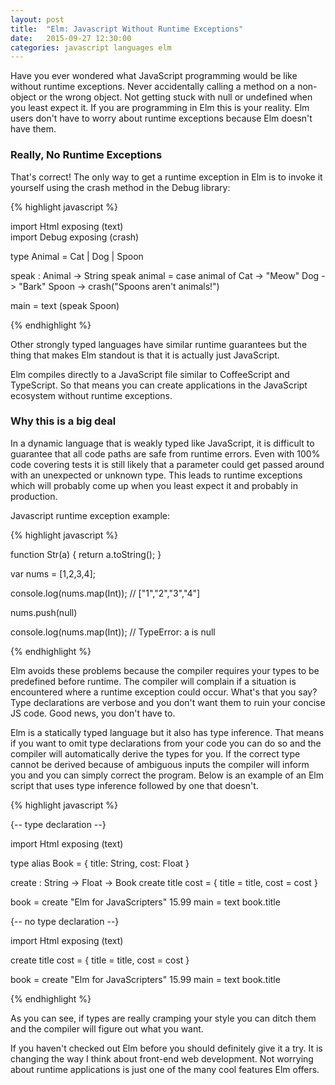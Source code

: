 ```yaml
---
layout: post
title:  "Elm: Javascript Without Runtime Exceptions"
date:   2015-09-27 12:30:00
categories: javascript languages elm
---
```


Have you ever wondered what JavaScript programming would be like without runtime exceptions. Never accidentally calling a method on a non-object or the wrong object. Not getting stuck with null or undefined when you least expect it. If you are programming in Elm this is your reality. Elm users don't have to worry about runtime exceptions because Elm doesn't have them.

### Really, No Runtime Exceptions

That's correct! The only way to get a runtime exception in Elm is to invoke it yourself using the crash method in the Debug library:

{% highlight javascript %}

import Html exposing (text)  
import Debug exposing (crash)

type Animal = Cat | Dog | Spoon

speak : Animal -> String
speak animal =
  case animal of
    Cat -> "Meow"
    Dog -> "Bark"
    Spoon -> crash("Spoons aren't animals!")

main = text (speak Spoon)

{% endhighlight %}

Other strongly typed languages have similar runtime guarantees but the thing that makes Elm standout is that it is actually just JavaScript.

Elm compiles directly to a JavaScript file similar to CoffeeScript and TypeScript. So that means you can create applications in the JavaScript ecosystem without runtime exceptions.

### Why this is a big deal

In a dynamic language that is weakly typed like JavaScript, it is difficult to guarantee that all code paths are safe from runtime errors. Even with 100% code covering tests it is still likely that a parameter could get passed around with an unexpected or unknown type. This leads to runtime exceptions which will probably come up when you least expect it and probably in production.

Javascript runtime exception example:

{% highlight javascript %}

function Str(a) {
  return a.toString();
}

var nums = [1,2,3,4];

console.log(nums.map(Int)); // ["1","2","3","4"]

nums.push(null)

console.log(nums.map(Int)); // TypeError: a is null

{% endhighlight %}

Elm avoids these problems because the compiler requires your types to be predefined before runtime. The compiler will complain if a situation is encountered where a runtime exception could occur. What's that you say? Type declarations are verbose and you don't want them to ruin your concise JS code. Good news, you don't have to.

Elm is a statically typed language but it also has type inference. That means if you want to omit type declarations from your code you can do so and the compiler will automatically derive the types for you. If the correct type cannot be derived because of ambiguous inputs the compiler will inform you and you can simply correct the program. Below is an example of an Elm script that uses type inference followed by one that doesn't.

{% highlight javascript %}

{-- type declaration --}

import Html exposing (text)  

type alias Book = { title: String, cost: Float }

create : String -> Float -> Book
create title cost =
  { title = title, cost = cost }

book = create "Elm for JavaScripters" 15.99
main = text book.title


{-- no type declaration --}

import Html exposing (text)  

create title cost =
  { title = title, cost = cost }

book = create "Elm for JavaScripters" 15.99
main = text book.title

{% endhighlight %}

As you can see, if types are really cramping your style you can ditch them and the compiler will figure out what you want.

If you haven't checked out Elm before you should definitely give it a try. It is changing the way I think about front-end web development. Not worrying about runtime applications is just one of the many cool features Elm offers.
